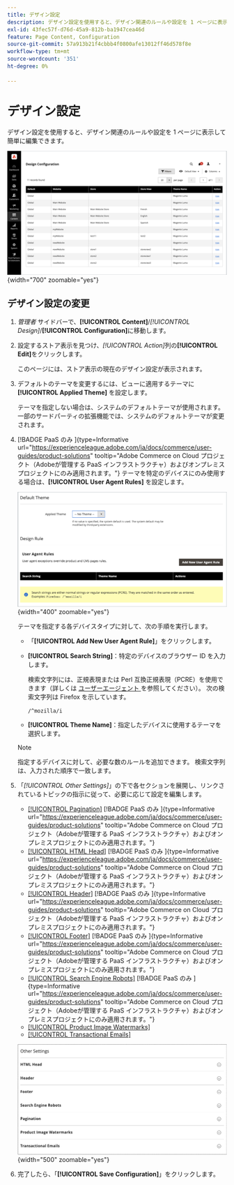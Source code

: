 ```yaml
---
title: デザイン設定
description: デザイン設定を使用すると、デザイン関連のルールや設定を 1 ページに表示して簡単に編集できます。
exl-id: 43fec57f-d76d-45a9-812b-ba1947cea46d
feature: Page Content, Configuration
source-git-commit: 57a913b21f4cbbb4f0800afe13012ff46d578f8e
workflow-type: tm+mt
source-wordcount: '351'
ht-degree: 0%

---
```


# デザイン設定

デザイン設定を使用すると、デザイン関連のルールや設定を 1 ページに表示して簡単に編集できます。

![ デザイン設定ページ ](./assets/configuration.png){width="700" zoomable="yes"}

## デザイン設定の変更

1. _管理者_ サイドバーで、**[!UICONTROL Content]**/_[!UICONTROL Design]_/**[!UICONTROL Configuration]**&#x200B;に移動します。

1. 設定するストア表示を見つけ、_[!UICONTROL Action]_&#x200B;列の&#x200B;**[!UICONTROL Edit]**&#x200B;をクリックします。

   このページには、ストア表示の現在のデザイン設定が表示されます。

1. デフォルトのテーマを変更するには、ビューに適用するテーマに **[!UICONTROL Applied Theme]** を設定します。

   テーマを指定しない場合は、システムのデフォルトテーマが使用されます。 一部のサードパーティの拡張機能では、システムのデフォルトテーマが変更されます。

1. [!BADGE PaaS のみ &#x200B;]{type=Informative url="https://experienceleague.adobe.com/ja/docs/commerce/user-guides/product-solutions" tooltip="Adobe Commerce on Cloud プロジェクト（Adobeが管理する PaaS インフラストラクチャ）およびオンプレミスプロジェクトにのみ適用されます。"} テーマを特定のデバイスにのみ使用する場合は、**[!UICONTROL User Agent Rules]** を設定します。

   ![ ユーザーエージェントルール ](./assets/configuration-user-agent-rules.png){width="400" zoomable="yes"}

   テーマを指定する各デバイスタイプに対して、次の手順を実行します。

   - 「**[!UICONTROL Add New User Agent Rule]**」をクリックします。

   - **[!UICONTROL Search String]**：特定のデバイスのブラウザー ID を入力します。

     検索文字列には、正規表現または Perl 互換正規表現（PCRE）を使用できます（詳しくは [ ユーザーエージェント ](https://en.wikipedia.org/wiki/User_agent) を参照してください）。 次の検索文字列は Firefox を示しています。

         /^mozilla/i
     
   - **[!UICONTROL Theme Name]**：指定したデバイスに使用するテーマを選択します。

   >[!NOTE]
   >
   >指定するデバイスに対して、必要な数のルールを追加できます。 検索文字列は、入力された順序で一致します。

1. 「_[!UICONTROL Other Settings]_」の下で各セクションを展開し、リンクされているトピックの指示に従って、必要に応じて設定を編集します。

   - [[!UICONTROL Pagination]](../catalog/navigation-product-listings.md#pagination-controls) [!BADGE PaaS のみ &#x200B;]{type=Informative url="https://experienceleague.adobe.com/ja/docs/commerce/user-guides/product-solutions" tooltip="Adobe Commerce on Cloud プロジェクト（Adobeが管理する PaaS インフラストラクチャ）およびオンプレミスプロジェクトにのみ適用されます。"}
   - [[!UICONTROL HTML Head]](page-setup.md#html-head) [!BADGE PaaS のみ &#x200B;]{type=Informative url="https://experienceleague.adobe.com/ja/docs/commerce/user-guides/product-solutions" tooltip="Adobe Commerce on Cloud プロジェクト（Adobeが管理する PaaS インフラストラクチャ）およびオンプレミスプロジェクトにのみ適用されます。"}
   - [[!UICONTROL Header]](page-setup.md#header) [!BADGE PaaS のみ &#x200B;]{type=Informative url="https://experienceleague.adobe.com/ja/docs/commerce/user-guides/product-solutions" tooltip="Adobe Commerce on Cloud プロジェクト（Adobeが管理する PaaS インフラストラクチャ）およびオンプレミスプロジェクトにのみ適用されます。"}
   - [[!UICONTROL Footer]](page-setup.md#footer) [!BADGE PaaS のみ &#x200B;]{type=Informative url="https://experienceleague.adobe.com/ja/docs/commerce/user-guides/product-solutions" tooltip="Adobe Commerce on Cloud プロジェクト（Adobeが管理する PaaS インフラストラクチャ）およびオンプレミスプロジェクトにのみ適用されます。"}
   - [[!UICONTROL Search Engine Robots]](../merchandising-promotions/seo-overview.md#search-engine-robots) [!BADGE PaaS のみ &#x200B;]{type=Informative url="https://experienceleague.adobe.com/ja/docs/commerce/user-guides/product-solutions" tooltip="Adobe Commerce on Cloud プロジェクト（Adobeが管理する PaaS インフラストラクチャ）およびオンプレミスプロジェクトにのみ適用されます。"}
   - [[!UICONTROL Product Image Watermarks]](../catalog/product-image.md#watermarks)
   - [[!UICONTROL Transactional Emails]](../systems/email-templates.md#configure-email-templates)

   ![ デザインに影響するその他の設定 ](./assets/configuration-other-settings.png){width="500" zoomable="yes"}

1. 完了したら、「**[!UICONTROL Save Configuration]**」をクリックします。
